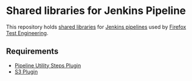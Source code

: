 # Shared libraries for Jenkins Pipeline
This repository holds
[shared libraries](https://jenkins.io/doc/book/pipeline/shared-libraries/) for
[Jenkins pipelines](https://jenkins.io/doc/book/pipeline/) used by
[Firefox Test Engineering](https://wiki.mozilla.org/TestEngineering).

## Requirements

  * [Pipeline Utility Steps Plugin](https://wiki.jenkins-ci.org/display/JENKINS/Pipeline+Utility+Steps+Plugin)
  * [S3 Plugin](https://wiki.jenkins-ci.org/display/JENKINS/S3+Plugin)
